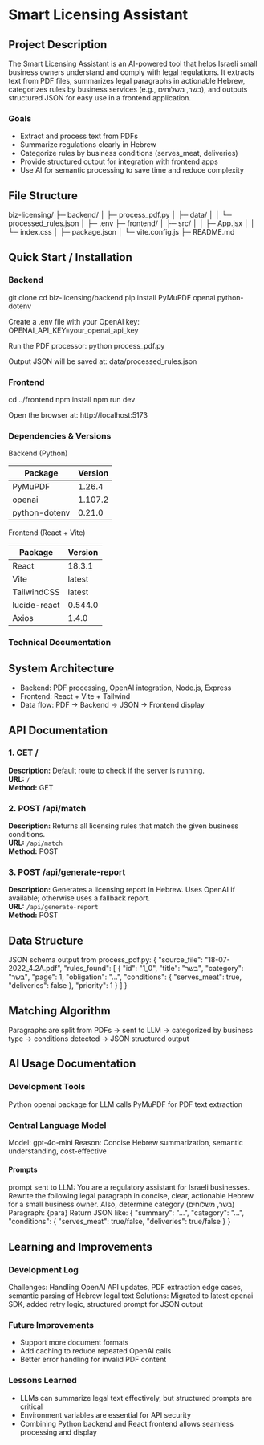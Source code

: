 # Smart Licensing Assistant

## Project Description
The Smart Licensing Assistant is an AI-powered tool that helps Israeli small business owners understand and comply with legal regulations. It extracts text from PDF files, summarizes legal paragraphs in actionable Hebrew, categorizes rules by business services (e.g., בשר, משלוחים), and outputs structured JSON for easy use in a frontend application.

### Goals
- Extract and process text from PDFs
- Summarize regulations clearly in Hebrew
- Categorize rules by business conditions (serves_meat, deliveries)
- Provide structured output for integration with frontend apps
- Use AI for semantic processing to save time and reduce complexity

## File Structure

biz-licensing/
├─ backend/
│  ├─ process_pdf.py
│  ├─ data/
│  │  └─ processed_rules.json
│  ├─ .env
├─ frontend/
│  ├─ src/
│  │  ├─ App.jsx
│  │  └─ index.css
│  ├─ package.json
│  └─ vite.config.js
├─ README.md


## Quick Start / Installation

### Backend
git clone <repository-url>
cd biz-licensing/backend
pip install PyMuPDF openai python-dotenv

Create a .env file with your OpenAI key:
OPENAI_API_KEY=your_openai_api_key

Run the PDF processor:
python process_pdf.py

Output JSON will be saved at:
data/processed_rules.json

### Frontend
cd ../frontend
npm install
npm run dev

Open the browser at:
http://localhost:5173

### Dependencies & Versions

Backend (Python)

| Package       | Version |
| ------------- | ------- |
| PyMuPDF       | 1.26.4  |
| openai        | 1.107.2 |
| python-dotenv | 0.21.0  |


Frontend (React + Vite)

| Package      | Version |
| ------------ | ------- |
| React        | 18.3.1  |
| Vite         | latest  |
| TailwindCSS  | latest  |
| lucide-react | 0.544.0 |
| Axios        | 1.4.0   |


### Technical Documentation

## System Architecture

- Backend: PDF processing, OpenAI integration, Node.js, Express
- Frontend: React + Vite + Tailwind
- Data flow: PDF → Backend → JSON → Frontend display

## API Documentation

### 1. GET /
**Description:** Default route to check if the server is running.  
**URL:** `/`  
**Method:** GET  

### 2. POST /api/match
**Description:** Returns all licensing rules that match the given business conditions.  
**URL:** `/api/match`  
**Method:** POST  

### 3. POST /api/generate-report
**Description:** Generates a licensing report in Hebrew. Uses OpenAI if available; otherwise uses a fallback report.  
**URL:** `/api/generate-report`  
**Method:** POST  


## Data Structure
JSON schema output from process_pdf.py:
{
  "source_file": "18-07-2022_4.2A.pdf",
  "rules_found": [
    {
      "id": "1_0",
      "title": "בשר",
      "category": "בשר",
      "page": 1,
      "obligation": "...",
      "conditions": {
        "serves_meat": true,
        "deliveries": false
      },
      "priority": 1
    }
  ]
}


## Matching Algorithm
Paragraphs are split from PDFs → sent to LLM → categorized by business type → conditions detected → JSON structured output

## AI Usage Documentation

### Development Tools
Python openai package for LLM calls
PyMuPDF for PDF text extraction

### Central Language Model
Model: gpt-4o-mini
Reason: Concise Hebrew summarization, semantic understanding, cost-effective

#### Prompts
prompt sent to LLM:
You are a regulatory assistant for Israeli businesses.
Rewrite the following legal paragraph in concise, clear, actionable Hebrew for a small business owner.
Also, determine category (בשר, משלוחים) 
Paragraph: {para}
Return JSON like:
{
  "summary": "...",
  "category": "...",
  "conditions": { "serves_meat": true/false, "deliveries": true/false }
}

## Learning and Improvements

### Development Log
Challenges: Handling OpenAI API updates, PDF extraction edge cases, semantic parsing of Hebrew legal text
Solutions: Migrated to latest openai SDK, added retry logic, structured prompt for JSON output

### Future Improvements
- Support more document formats 
- Add caching to reduce repeated OpenAI calls
- Better error handling for invalid PDF content

### Lessons Learned
- LLMs can summarize legal text effectively, but structured prompts are critical
- Environment variables are essential for API security
- Combining Python backend and React frontend allows seamless processing and display